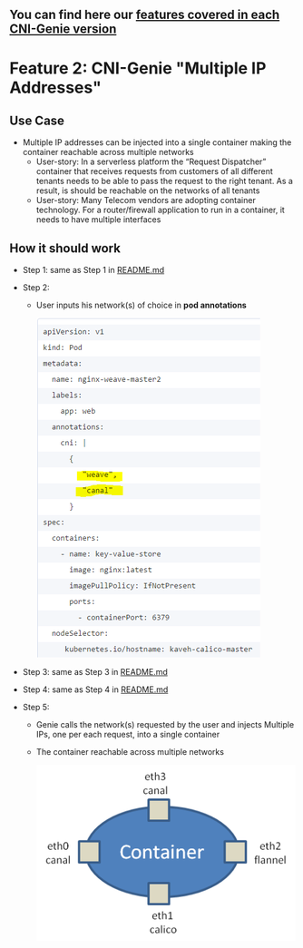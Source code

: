 ## You can find here our [features covered in each CNI-Genie version](FutureEnhancements.md)

# Feature 2: CNI-Genie "Multiple IP Addresses"

## Use Case

* Multiple IP addresses can be injected into a single container making the container reachable across multiple networks
   * User-story: In a serverless platform the “Request Dispatcher” container that receives requests from customers of all different tenants needs to be able to pass the request to the right tenant. As a result, is should be reachable on the networks of all tenants
   * User-story: Many Telecom vendors are adopting container technology. For a router/firewall application to run in a container, it needs to have multiple interfaces
   
## How it should work

* Step 1: same as Step 1 in [README.md](https://github.com/Huawei-PaaS/CNI-Genie/blob/master/docs/README.md) 
  
* Step 2:
  * User inputs his network(s) of choice in **pod annotations**
  
    ![image](multiple-ips-how-step2.PNG)

* Step 3: same as Step 3 in [README.md](https://github.com/Huawei-PaaS/CNI-Genie/blob/master/docs/README.md)

* Step 4: same as Step 4 in [README.md](https://github.com/Huawei-PaaS/CNI-Genie/blob/master/docs/README.md)

* Step 5: 
  * Genie calls the network(s) requested by the user and injects Multiple IPs, one per each request, into a single container
  * The container reachable across multiple networks

    ![image](multi-interface.png)
